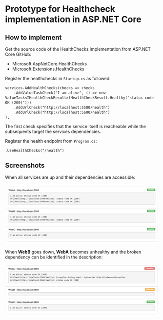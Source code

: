 # Prototype for Healthcheck implementation in ASP.NET Core

## How to implement

Get the source code of the HealthChecks implementation from ASP.NET Core GitHub:

- Microsoft.AspNetCore.HealthChecks
- Microsoft.Extensions.HealthChecks

Register the healthchecks in `Startup.cs` as followed:

```
services.AddHealthChecks(checks => checks
    .AddValueTaskCheck("I am alive", () => new ValueTask<IHealthCheckResult>(HealthCheckResult.Healthy("status code OK (200)")))
    .AddUrlCheck("http://localhost:5500/health")
    .AddUrlCheck("http://localhost:5600/health")
);
```

The first check specifies that the service itself is reacheable while the subsequents target the services dependencies.

Register the health endpoint from `Program.cs`:

```
.UseHealthChecks("/health")
```

## Screenshots

When all services are up and their dependencies are accessible:

![healthy](https://raw.githubusercontent.com/Kimserey/HealthCheckTest/master/healthy.PNG)

When __WebB__ goes down, __WebA__ becomes unhealthy and the broken dependency can be identified in the description:

![unhealthy](https://raw.githubusercontent.com/Kimserey/HealthCheckTest/master/unhealthy.PNG)